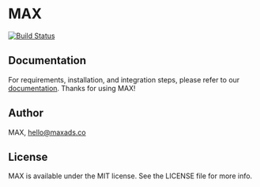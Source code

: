 # MAX

[![Build Status](https://travis-ci.org/MAXAds/max-ios-sdk.svg?token=rKhr8tQCzv8jWSeVfZCR&branch=master)](https://travis-ci.org/MAXAds/max-ios-sdk)

## Documentation

For requirements, installation, and integration steps, please refer to our [documentation](http://docs.maxads.io). Thanks for using MAX!

## Author

MAX, hello@maxads.co

## License

MAX is available under the MIT license. See the LICENSE file for more info.
